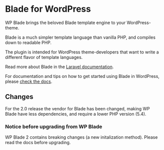 # Blade for WordPress

WP Blade brings the beloved Blade template engine to your WordPress-theme.

Blade is a much simpler template language than vanilla PHP, and compiles down to readable PHP.

The plugin is intended for WordPress theme-developers that want to write a different flavor of template languages.

Read more about Blade in the [Laravel documentation](https://laravel.com/docs/5.2/blade).

For documentation and tips on how to get started using Blade in WordPress, please [check the docs](http://blade.tormorten.no/).

## Changes

For the 2.0 release the vendor for Blade has been changed, making WP Blade have less dependencies, and require a lower PHP version (5.4).

### Notice before upgrading from WP Blade

WP Blade 2 contains breaking changes (a new initalization method). Please read the docs before upgrading.

